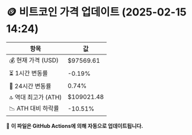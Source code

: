 # 🪙 비트코인 가격 업데이트 (2025-02-15 14:24)

| 항목                | 값 |
|--------------------|----------------|
| 💰 현재 가격 (USD) | $97569.61 |
| ⏳ 1시간 변동률    | -0.19% |
| 📆 24시간 변동률   | 0.74% |
| 🔝 역대 최고가 (ATH) | $109021.48 |
| 📉 ATH 대비 하락률 | -10.51% |

🔄 **이 파일은 GitHub Actions에 의해 자동으로 업데이트됩니다.**

